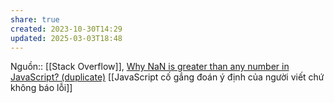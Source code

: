 ```yaml
---
share: true
created: 2023-10-30T14:29
updated: 2025-03-03T18:48
---
```

Nguồn:: [[Stack Overflow]], [Why NaN is greater than any number in JavaScript? (duplicate)](https://stackoverflow.com/a/26982909/3416774)
[[JavaScript cố gắng đoán ý định của người viết chứ không báo lỗi]]